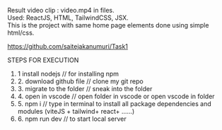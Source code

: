 Result video clip : video.mp4 in files. </br>
Used: ReactJS, HTML, TailwindCSS, JSX. </br>
This is the project with same home page elements done using simple html/css. </br>

https://github.com/saitejakanumuri/Task1 </br>

STEPS FOR EXECUTION </br>
<ol>
<li>1 install nodejs                // for installing npm  </li>
<li>2. download github file         // clone my git repo</li>
<li>3. migrate to the folder        // sneak into the folder</li>
<li>4. open in vscode               // open folder in vscode or open vscode in folder</li>
<li>5. npm i                        // type in terminal to install all package dependencies and modules (viteJS + tailwind+ react+ ......) </li>
<li>6. npm run dev                  // to start local server</li>
</ol>

